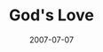 ---
layout: message
category: message
series: "Fuel"
title: "God's Love"
date: 2007-07-07
message_id: 11
---
